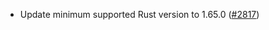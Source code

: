 - Update minimum supported Rust version to 1.65.0 ([#2817](https://github.com/soohoio/hermes/pull/2817))
